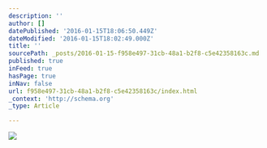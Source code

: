 ```yaml
---
description: ''
author: []
datePublished: '2016-01-15T18:06:50.449Z'
dateModified: '2016-01-15T18:02:49.000Z'
title: ''
sourcePath: _posts/2016-01-15-f958e497-31cb-48a1-b2f8-c5e42358163c.md
published: true
inFeed: true
hasPage: true
inNav: false
url: f958e497-31cb-48a1-b2f8-c5e42358163c/index.html
_context: 'http://schema.org'
_type: Article

---
```

![](https://the-grid-user-content.s3-us-west-2.amazonaws.com/83ada982-300e-4a31-9373-cb597f91d7b2.png)